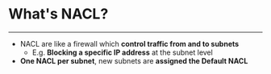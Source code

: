 # What's NACL?
---

* NACL are like a firewall which **control traffic from and to subnets**
	* E.g. **Blocking a specific IP address** at the subnet level
* **One NACL per subnet**, new subnets are **assigned the Default NACL**